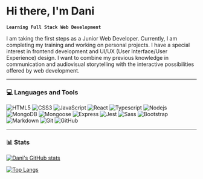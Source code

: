 # Hi there, I'm Dani


**`Learning Full Stack Web Development`**

I am taking the first steps as a Junior Web Developer. 
Currently, I am completing my training and working on personal projects.
I have a special interest in frontend development and UI/UX (User Interface/User Experience) design. I want to combine my previous knowledge in communication and audiovisual storytelling with the interactive possibilities offered by web development.

--- 

### 💻 Languages and Tools
![HTML5](https://img.shields.io/badge/HTML5-E34F26.svg?style=for-the-badge&logo=HTML5&logoColor=white)
![CSS3](https://img.shields.io/badge/CSS3-1572B6.svg?style=for-the-badge&logo=CSS3&logoColor=white)
![JavaScript](https://img.shields.io/badge/JavaScript-F7DF1E.svg?style=for-the-badge&logo=JavaScript&logoColor=black)
![React](https://img.shields.io/badge/React-61DAFB.svg?style=for-the-badge&logo=React&logoColor=black)
![Typescript](https://img.shields.io/badge/TypeScript-3178C6.svg?style=for-the-badge&logo=TypeScript&logoColor=white)
![Nodejs](https://img.shields.io/badge/Node.js-339933.svg?style=for-the-badge&logo=nodedotjs&logoColor=white)
![MongoDB](https://img.shields.io/badge/MongoDB-47A248.svg?style=for-the-badge&logo=MongoDB&logoColor=white)
![Mongoose](https://img.shields.io/badge/Mongoose-880000.svg?style=for-the-badge&logo=Mongoose&logoColor=white)
![Express](https://img.shields.io/badge/Express-000000.svg?style=for-the-badge&logo=Express&logoColor=white)
![Jest](https://img.shields.io/badge/Jest-C21325.svg?style=for-the-badge&logo=Jest&logoColor=white)
![Sass](https://img.shields.io/badge/Sass-CC6699.svg?style=for-the-badge&logo=Sass&logoColor=white)
![Bootstrap](https://img.shields.io/badge/Bootstrap-7952B3.svg?style=for-the-badge&logo=Bootstrap&logoColor=white)
![Markdown](https://img.shields.io/badge/Markdown-000000.svg?style=for-the-badge&logo=Markdown&logoColor=white)
![Git](https://img.shields.io/badge/Git-F05032.svg?style=for-the-badge&logo=Git&logoColor=white)
![GitHub](https://img.shields.io/badge/GitHub-181717.svg?style=for-the-badge&logo=GitHub&logoColor=white)

---

### 📊 Stats

[![Dani's GitHub stats](https://github-readme-stats.vercel.app/api?username=Dan328x)](https://github.com/Dan328x/github-readme-stats)

[![Top Langs](https://github-readme-stats.vercel.app/api/top-langs/?username=Dan328x)](https://github.com/Dan328x/github-readme-stats)

